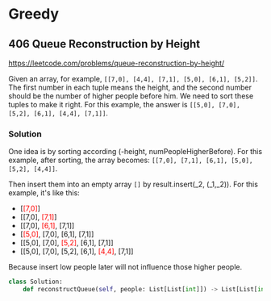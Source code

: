 # Greedy

## 406 Queue Reconstruction by Height

https://leetcode.com/problems/queue-reconstruction-by-height/

Given an array, for example, `[[7,0], [4,4], [7,1], [5,0], [6,1], [5,2]]`. The first number in each tuple means the height, and the second number should be the number of higher people before him. We need to sort these tuples to make it right. For this example, the answer is `[[5,0], [7,0], [5,2], [6,1], [4,4], [7,1]]`.

### Solution

One idea is by sorting according (-height, numPeopleHigherBefore).
For this example, after sorting, the array becomes: `[[7,0], [7,1], [6,1], [5,0], [5,2], [4,4]]`.

Then insert them into an empty array `[]` by result.insert(_2, (_1,_2)). For this example, it's like this:
- [<font color=red>[7,0]</font>]
- [[7,0], <font color=red>[7,1]</font>]
- [[7,0], <font color=red>[6,1]</font>, [7,1]]
- [<font color=red>[5,0]</font>, [7,0], [6,1], [7,1]]
- [[5,0], [7,0], <font color=red>[5,2]</font>, [6,1], [7,1]]
- [[5,0], [7,0], [5,2], [6,1], <font color=red>[4,4]</font>, [7,1]]

Because insert low people later will not influence those higher people.

``` python
class Solution:
    def reconstructQueue(self, people: List[List[int]]) -> List[List[int]]:


```
